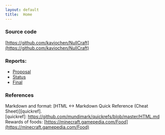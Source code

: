 ```yaml
---
layout: default
title:  Home
---
```


### Source code
[https://github.com/kaviochen/NullCraft](https://github.com/kaviochen/NullCraft)

### Reports:

- [Proposal](proposal.html)
- [Status](status.html)
- [Final](final.html)

### References
Markdown and format: [HTML <-> Markdown Quick Reference (Cheat Sheet)][quickref].  
[quickref]: https://github.com/mundimark/quickrefs/blob/master/HTML.md
Rewards of foods: [https://minecraft.gamepedia.com/Food](https://minecraft.gamepedia.com/Food)
